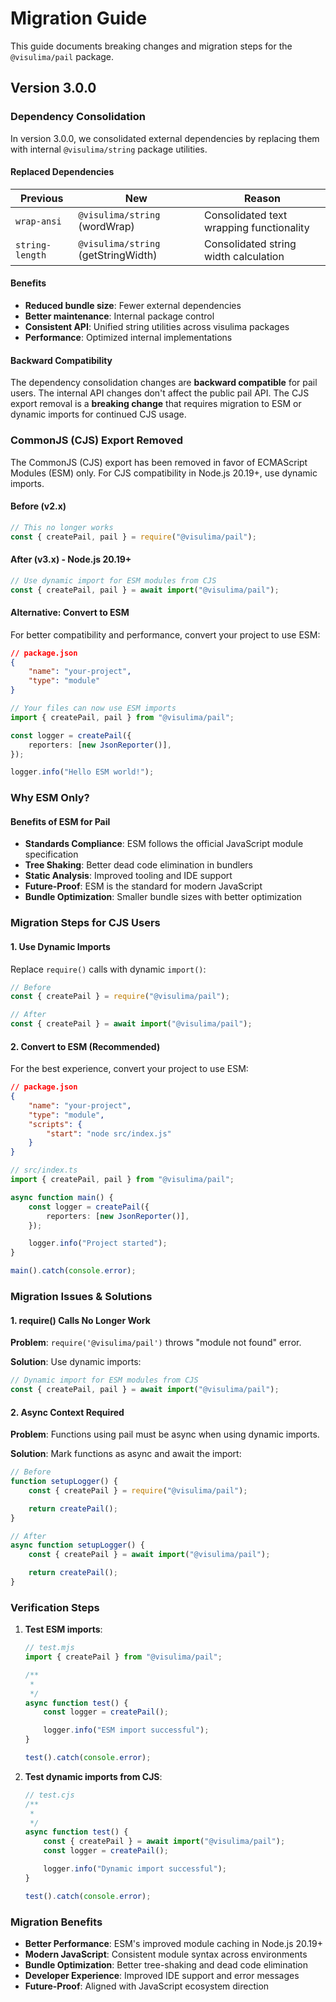 # Migration Guide

This guide documents breaking changes and migration steps for the `@visulima/pail` package.

## Version 3.0.0

### Dependency Consolidation

In version 3.0.0, we consolidated external dependencies by replacing them with internal `@visulima/string` package utilities.

#### Replaced Dependencies

| Previous        | New                                 | Reason                                   |
| --------------- | ----------------------------------- | ---------------------------------------- |
| `wrap-ansi`     | `@visulima/string` (wordWrap)       | Consolidated text wrapping functionality |
| `string-length` | `@visulima/string` (getStringWidth) | Consolidated string width calculation    |

#### Benefits

- **Reduced bundle size**: Fewer external dependencies
- **Better maintenance**: Internal package control
- **Consistent API**: Unified string utilities across visulima packages
- **Performance**: Optimized internal implementations

#### Backward Compatibility

The dependency consolidation changes are **backward compatible** for pail users. The internal API changes don't affect the public pail API. The CJS export removal is a **breaking change** that requires migration to ESM or dynamic imports for continued CJS usage.

### CommonJS (CJS) Export Removed

The CommonJS (CJS) export has been removed in favor of ECMAScript Modules (ESM) only. For CJS compatibility in Node.js 20.19+, use dynamic imports.

#### Before (v2.x)

```javascript
// This no longer works
const { createPail, pail } = require("@visulima/pail");
```

#### After (v3.x) - Node.js 20.19+

```javascript
// Use dynamic import for ESM modules from CJS
const { createPail, pail } = await import("@visulima/pail");
```

#### Alternative: Convert to ESM

For better compatibility and performance, convert your project to use ESM:

```json
// package.json
{
    "name": "your-project",
    "type": "module"
}
```

```typescript
// Your files can now use ESM imports
import { createPail, pail } from "@visulima/pail";

const logger = createPail({
    reporters: [new JsonReporter()],
});

logger.info("Hello ESM world!");
```

### Why ESM Only?

#### Benefits of ESM for Pail

- **Standards Compliance**: ESM follows the official JavaScript module specification
- **Tree Shaking**: Better dead code elimination in bundlers
- **Static Analysis**: Improved tooling and IDE support
- **Future-Proof**: ESM is the standard for modern JavaScript
- **Bundle Optimization**: Smaller bundle sizes with better optimization

### Migration Steps for CJS Users

#### 1. Use Dynamic Imports

Replace `require()` calls with dynamic `import()`:

```javascript
// Before
const { createPail } = require("@visulima/pail");

// After
const { createPail } = await import("@visulima/pail");
```

#### 2. Convert to ESM (Recommended)

For the best experience, convert your project to use ESM:

```json
// package.json
{
    "name": "your-project",
    "type": "module",
    "scripts": {
        "start": "node src/index.js"
    }
}
```

```typescript
// src/index.ts
import { createPail, pail } from "@visulima/pail";

async function main() {
    const logger = createPail({
        reporters: [new JsonReporter()],
    });

    logger.info("Project started");
}

main().catch(console.error);
```

### Migration Issues & Solutions

#### 1. require() Calls No Longer Work

**Problem**: `require('@visulima/pail')` throws "module not found" error.

**Solution**: Use dynamic imports:

```javascript
// Dynamic import for ESM modules from CJS
const { createPail, pail } = await import("@visulima/pail");
```

#### 2. Async Context Required

**Problem**: Functions using pail must be async when using dynamic imports.

**Solution**: Mark functions as async and await the import:

```typescript
// Before
function setupLogger() {
    const { createPail } = require("@visulima/pail");

    return createPail();
}

// After
async function setupLogger() {
    const { createPail } = await import("@visulima/pail");

    return createPail();
}
```

### Verification Steps

1. **Test ESM imports**:

    ```javascript
    // test.mjs
    import { createPail } from "@visulima/pail";

    /**
     *
     */
    async function test() {
        const logger = createPail();

        logger.info("ESM import successful");
    }

    test().catch(console.error);
    ```

2. **Test dynamic imports from CJS**:

    ```javascript
    // test.cjs
    /**
     *
     */
    async function test() {
        const { createPail } = await import("@visulima/pail");
        const logger = createPail();

        logger.info("Dynamic import successful");
    }

    test().catch(console.error);
    ```

### Migration Benefits

- **Better Performance**: ESM's improved module caching in Node.js 20.19+
- **Modern JavaScript**: Consistent module syntax across environments
- **Bundle Optimization**: Better tree-shaking and dead code elimination
- **Developer Experience**: Improved IDE support and error messages
- **Future-Proof**: Aligned with JavaScript ecosystem direction
